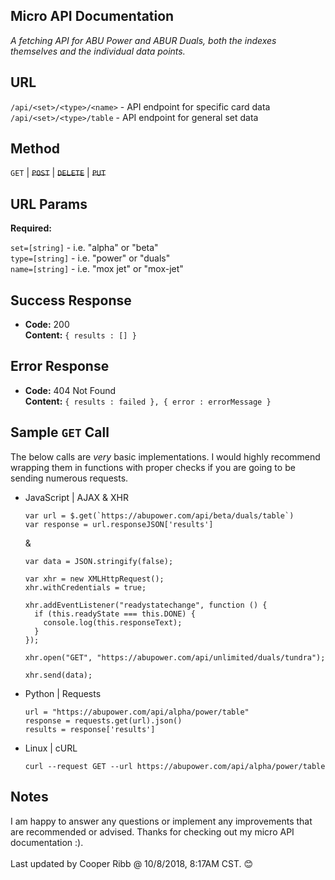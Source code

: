 ## Micro API Documentation
  _A fetching API for ABU Power and ABUR Duals, both the indexes themselves and the individual data points._

## URL

  `/api/<set>/<type>/<name>` - API endpoint for specific card data <br>
  `/api/<set>/<type>/table` -  API endpoint for general set data

## Method
  
  `GET` | ~~`POST`~~ | ~~`DELETE`~~ | ~~`PUT`~~
  
## URL Params

   **Required:**
 
   `set=[string]` - i.e. "alpha" or "beta" <br>
   `type=[string]` - i.e. "power" or "duals" <br>
   `name=[string]` - i.e. "mox jet" or "mox-jet"

   <!-- **Optional:**
 
   `photo_id=[alphanumeric]` -->

<!-- ## Data Params

  <_If making a post request, what should the body payload look like? URL Params rules apply here too._> -->

## Success Response
  
  * **Code:** 200 <br />
    **Content:** `{ results : [] }`
 
## Error Response

  <!-- <_Most endpoints will have many ways they can fail. From unauthorized access, to wrongful parameters etc. All of those should be listed here. It might seem repetitive, but it helps prevent assumptions from being made where they should be._> -->

  * **Code:** 404 Not Found <br />
    **Content:** `{ results : failed }, { error : errorMessage }`


## Sample `GET` Call

  The below calls are _very_ basic implementations. I would highly recommend wrapping them in functions with proper checks if you are going to be sending numerous requests.

  - JavaScript | AJAX & XHR
    ```
    var url = $.get(`https://abupower.com/api/beta/duals/table`)
    var response = url.responseJSON['results']
    ```
    &
    ```
    var data = JSON.stringify(false);

    var xhr = new XMLHttpRequest();
    xhr.withCredentials = true;

    xhr.addEventListener("readystatechange", function () {
      if (this.readyState === this.DONE) {
        console.log(this.responseText);
      }
    });

    xhr.open("GET", "https://abupower.com/api/unlimited/duals/tundra");

    xhr.send(data);
    ```
  - Python | Requests
    ```
    url = "https://abupower.com/api/alpha/power/table"
    response = requests.get(url).json()
    results = response['results']
    ```
  - Linux | cURL
    ```
    curl --request GET --url https://abupower.com/api/alpha/power/table
    ```

## Notes

  I am happy to answer any questions or implement any improvements that are recommended or advised. Thanks for checking out my micro API documentation :). 
  <br><br>Last updated by Cooper Ribb @ 10/8/2018, 8:17AM CST. :blush:
